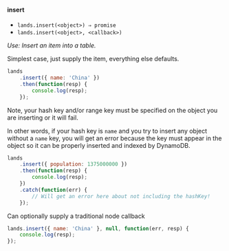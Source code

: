 #### insert

* `lands.insert(<object>) ⇒ promise`
* `lands.insert(<object>, <callback>)`

*Use: Insert an item into a table.*

Simplest case, just supply the item, everything else defaults.

```js
lands
    .insert({ name: 'China' })
    .then(function(resp) {
        console.log(resp);
    });
```

Note, your hash key and/or range key must be specified on the object you are inserting or it will fail.

In other words, if your hash key is `name` and you try to insert any object without a `name` key, you will get an error because the key must appear in the object so it can be properly inserted and indexed by DynamoDB.

```js
lands
    .insert({ population: 1375000000 })
    .then(function(resp) {
        console.log(resp);
    })
    .catch(function(err) {
        // Will get an error here about not including the hashKey!
    });
```


Can optionally supply a traditional node callback

```js
lands.insert({ name: 'China' }, null, function(err, resp) {
    console.log(resp);
});
```
